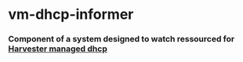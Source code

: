 # vm-dhcp-informer
### Component of a system designed to watch ressourced for [Harvester managed dhcp](https://github.com/harvester/vm-dhcp-controller)
